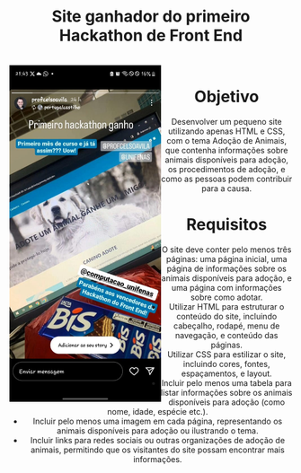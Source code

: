 <div align="center">
<h1>Site ganhador do primeiro Hackathon de Front End</h1>
</div>

<div  align="center"> 
  <div style="display: inline_block"><br>
    <img align="left" height="600" alt="coding-time" src="img.jpg">
    <h1 align="center">Objetivo</h1>
    <p>Desenvolver um pequeno site utilizando apenas HTML e CSS, com o tema
Adoção de Animais, que contenha informações sobre animais disponíveis para adoção,
os procedimentos de adoção, e como as pessoas podem contribuir para a causa.</p>
   </div>
    
  
  <h1 align="center">Requisitos</h1>
    <ul>
    <li>O site deve conter pelo menos três páginas: uma página inicial, uma página de
informações sobre os animais disponíveis para adoção, e uma página com
informações sobre como adotar.</li>
    <li>Utilizar HTML para estruturar o conteúdo do site, incluindo cabeçalho, rodapé,
menu de navegação, e conteúdo das páginas.</li>
    <li>Utilizar CSS para estilizar o site, incluindo cores, fontes, espaçamentos, e layout.</li>
    <li>Incluir pelo menos uma tabela para listar informações sobre os animais
disponíveis para adoção (como nome, idade, espécie etc.).</li>
    <li>Incluir pelo menos uma imagem em cada página, representando os animais
disponíveis para adoção ou ilustrando o tema.</li>
    <li>Incluir links para redes sociais ou outras organizações de adoção de animais,
permitindo que os visitantes do site possam encontrar mais informações.</li>
    </ul>
</div>
